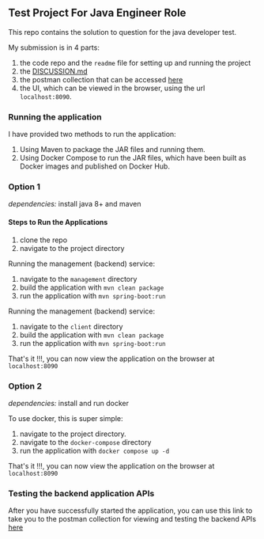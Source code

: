## Test Project For Java Engineer Role

This repo contains the solution to question for the java developer test.

My submission is in 4 parts:
1. the code repo and the `readme` file for setting up and running the project
2. the [DISCUSSION.md](https://github.com/Oluwatodimu/book-catalogue/blob/main/DISCUSSION.md)
3. the postman collection that can be accessed [here](https://www.postman.com/lively-firefly-891824/todimu-workspace/collection/b8na2b2/payu-management-api?action=share&creator=18629385)
4. the UI, which can be viewed in the browser, using the url `localhost:8090`.

### Running the application
I have provided two methods to run the application:

1. Using Maven to package the JAR files and running them.
2. Using Docker Compose to run the JAR files, which have been built as Docker images and published on Docker Hub.

### Option 1

*dependencies:* install java 8+ and maven

#### Steps to Run the Applications
1. clone the repo
2. navigate to the project directory

Running the management (backend) service:
1. navigate to the `management` directory
2. build the application with `mvn clean package`
3. run the application with `mvn spring-boot:run`

Running the management (backend) service:
1. navigate to the `client` directory
2. build the application with `mvn clean package`
3. run the application with `mvn spring-boot:run`

That's it !!!, you can now view the application on the browser at `localhost:8090`

### Option 2

*dependencies:* install and run docker

To use docker, this is super simple:
1. navigate to the project directory.
2. navigate to the `docker-compose` directory
3. run the application with `docker compose up -d`

That's it !!!, you can now view the application on the browser at `localhost:8090`



### Testing the backend application APIs
After you have successfully started the application, you can use this link to take you to the postman collection for viewing and testing the backend APIs
[here](https://www.postman.com/lively-firefly-891824/todimu-workspace/collection/b8na2b2/payu-management-api?action=share&creator=18629385)


